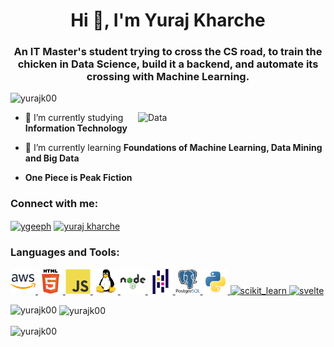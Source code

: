 <h1 align="center">Hi 👋, I'm Yuraj Kharche</h1>
<h3 align="center">An IT Master's student trying to cross the CS road, to train the chicken in Data Science, build it a backend, and automate its crossing with Machine Learning.</h3>



<p align="left"> <img src="https://komarev.com/ghpvc/?username=yurajk00&label=Profile%20views&color=0e75b6&style=flat" alt="yurajk00" /> </p>

<img align = "right" alt = "Data" src="https://media0.giphy.com/media/LaVp0AyqR5bGsC5Cbm/giphy.webp?cid=790b7611up06urfojkxhprwfdos5u2sy8mzemxuca2fvps28&ep=v1_gifs_search&rid=giphy.webp&ct=g" width ="300">

- 🔭 I’m currently studying **Information Technology**

- 🌱 I’m currently learning **Foundations of Machine Learning, Data Mining and Big Data**

-   **One Piece is Peak Fiction**

<h3 align="left">Connect with me:</h3>
<p align="left">
<a href="https://twitter.com/ygeeph" target="blank"><img align="center" src="https://raw.githubusercontent.com/rahuldkjain/github-profile-readme-generator/master/src/images/icons/Social/twitter.svg" alt="ygeeph" height="30" width="40" /></a>
<a href="https://linkedin.com/in/yuraj kharche" target="blank"><img align="center" src="https://raw.githubusercontent.com/rahuldkjain/github-profile-readme-generator/master/src/images/icons/Social/linked-in-alt.svg" alt="yuraj kharche" height="30" width="40" /></a>
</p>

<h3 align="left">Languages and Tools:</h3>
<p align="left"> <a href="https://aws.amazon.com" target="_blank" rel="noreferrer"> <img src="https://raw.githubusercontent.com/devicons/devicon/master/icons/amazonwebservices/amazonwebservices-original-wordmark.svg" alt="aws" width="40" height="40"/> </a> <a href="https://www.w3.org/html/" target="_blank" rel="noreferrer"> <img src="https://raw.githubusercontent.com/devicons/devicon/master/icons/html5/html5-original-wordmark.svg" alt="html5" width="40" height="40"/> </a> <a href="https://developer.mozilla.org/en-US/docs/Web/JavaScript" target="_blank" rel="noreferrer"> <img src="https://raw.githubusercontent.com/devicons/devicon/master/icons/javascript/javascript-original.svg" alt="javascript" width="40" height="40"/> </a> <a href="https://www.linux.org/" target="_blank" rel="noreferrer"> <img src="https://raw.githubusercontent.com/devicons/devicon/master/icons/linux/linux-original.svg" alt="linux" width="40" height="40"/> </a> <a href="https://nodejs.org" target="_blank" rel="noreferrer"> <img src="https://raw.githubusercontent.com/devicons/devicon/master/icons/nodejs/nodejs-original-wordmark.svg" alt="nodejs" width="40" height="40"/> </a> <a href="https://pandas.pydata.org/" target="_blank" rel="noreferrer"> <img src="https://raw.githubusercontent.com/devicons/devicon/2ae2a900d2f041da66e950e4d48052658d850630/icons/pandas/pandas-original.svg" alt="pandas" width="40" height="40"/> </a> <a href="https://www.postgresql.org" target="_blank" rel="noreferrer"> <img src="https://raw.githubusercontent.com/devicons/devicon/master/icons/postgresql/postgresql-original-wordmark.svg" alt="postgresql" width="40" height="40"/> </a> <a href="https://www.python.org" target="_blank" rel="noreferrer"> <img src="https://raw.githubusercontent.com/devicons/devicon/master/icons/python/python-original.svg" alt="python" width="40" height="40"/> </a> <a href="https://scikit-learn.org/" target="_blank" rel="noreferrer"> <img src="https://upload.wikimedia.org/wikipedia/commons/0/05/Scikit_learn_logo_small.svg" alt="scikit_learn" width="40" height="40"/> </a> <a href="https://svelte.dev" target="_blank" rel="noreferrer"> <img src="https://upload.wikimedia.org/wikipedia/commons/1/1b/Svelte_Logo.svg" alt="svelte" width="40" height="40"/> </a> </p>

<p><img align="left" src="https://github-readme-stats.vercel.app/api/top-langs?username=yurajk00&show_icons=true&locale=en&layout=compact" alt="yurajk00" /></p>

<p>&nbsp;<img align="center" src="https://github-readme-stats.vercel.app/api?username=yurajk00&show_icons=true&locale=en" alt="yurajk00" /></p>

<p><img align="center" src="https://github-readme-streak-stats.herokuapp.com/?user=yurajk00&" alt="yurajk00" /></p>
